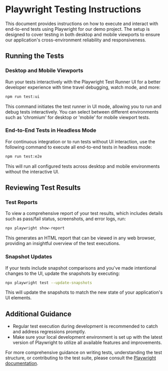 # Playwright Testing Instructions

This document provides instructions on how to execute and interact with end-to-end tests using Playwright for our demo project. The setup is designed to cover testing in both desktop and mobile viewports to ensure our application's cross-environment reliability and responsiveness.

## Running the Tests

### Desktop and Mobile Viewports

Run your tests interactively with the Playwright Test Runner UI for a better developer experience with time travel debugging, watch mode, and more:

```bash
npm run test:ui
```

This command initiates the test runner in UI mode, allowing you to run and debug tests interactively. You can select between different environments such as 'chromium' for desktop or 'mobile' for mobile viewport tests.

### End-to-End Tests in Headless Mode

For continuous integration or to run tests without UI interaction, use the following command to execute all end-to-end tests in headless mode:

```bash
npm run test:e2e
```

This will run all configured tests across desktop and mobile environments without the interactive UI.

## Reviewing Test Results

### Test Reports

To view a comprehensive report of your test results, which includes details such as pass/fail status, screenshots, and error logs, run:

```bash
npx playwright show-report
```

This generates an HTML report that can be viewed in any web browser, providing an insightful overview of the test executions.

### Snapshot Updates

If your tests include snapshot comparisons and you've made intentional changes to the UI, update the snapshots by executing:

```bash
npx playwright test --update-snapshots
```

This will update the snapshots to match the new state of your application's UI elements.

## Additional Guidance

- Regular test execution during development is recommended to catch and address regressions promptly.
- Make sure your local development environment is set up with the latest version of Playwright to utilize all available features and improvements.

For more comprehensive guidance on writing tests, understanding the test structure, or contributing to the test suite, please consult the [Playwright documentation](https://playwright.dev/docs/intro).





